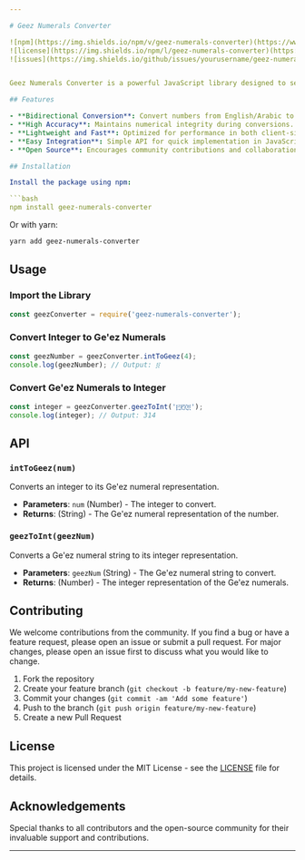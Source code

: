 ```yaml
---

# Geez Numerals Converter

![npm](https://img.shields.io/npm/v/geez-numerals-converter)(https://www.npmjs.com/package/geez-numerals-converter)
![license](https://img.shields.io/npm/l/geez-numerals-converter)(https://github.com/yourusername/geez-numerals-converter/blob/main/LICENSE)
![issues](https://img.shields.io/github/issues/yourusername/geez-numerals-converter)(https://github.com/yourusername/geez-numerals-converter/issues)


Geez Numerals Converter is a powerful JavaScript library designed to seamlessly convert numbers between English/Arabic numerals and Ge'ez numerals. Perfect for developers working on projects involving Ethiopian scripts, historical numerical systems, or multilingual support, this package ensures accurate and efficient conversions.

## Features

- **Bidirectional Conversion**: Convert numbers from English/Arabic to Ge'ez numerals and vice versa.
- **High Accuracy**: Maintains numerical integrity during conversions.
- **Lightweight and Fast**: Optimized for performance in both client-side and server-side applications.
- **Easy Integration**: Simple API for quick implementation in JavaScript or TypeScript projects.
- **Open Source**: Encourages community contributions and collaboration.

## Installation

Install the package using npm:

```bash
npm install geez-numerals-converter
```

Or with yarn:

```bash
yarn add geez-numerals-converter
```

## Usage

### Import the Library

```javascript
const geezConverter = require('geez-numerals-converter');
```

### Convert Integer to Ge'ez Numerals

```javascript
const geezNumber = geezConverter.intToGeez(4);
console.log(geezNumber); // Output: ፬
```

### Convert Ge'ez Numerals to Integer

```javascript
const integer = geezConverter.geezToInt('፫፻፲፬');
console.log(integer); // Output: 314
```

## API

### `intToGeez(num)`

Converts an integer to its Ge'ez numeral representation.

- **Parameters**: `num` (Number) - The integer to convert.
- **Returns**: (String) - The Ge'ez numeral representation of the number.

### `geezToInt(geezNum)`

Converts a Ge'ez numeral string to its integer representation.

- **Parameters**: `geezNum` (String) - The Ge'ez numeral string to convert.
- **Returns**: (Number) - The integer representation of the Ge'ez numerals.

## Contributing

We welcome contributions from the community. If you find a bug or have a feature request, please open an issue or submit a pull request. For major changes, please open an issue first to discuss what you would like to change.

1. Fork the repository
2. Create your feature branch (`git checkout -b feature/my-new-feature`)
3. Commit your changes (`git commit -am 'Add some feature'`)
4. Push to the branch (`git push origin feature/my-new-feature`)
5. Create a new Pull Request

## License

This project is licensed under the MIT License - see the [LICENSE](LICENSE) file for details.

## Acknowledgements

Special thanks to all contributors and the open-source community for their invaluable support and contributions.

---
```

